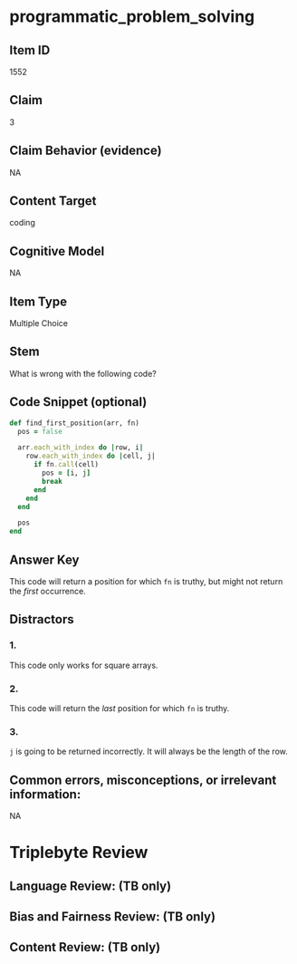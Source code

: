 # programmatic_problem_solving

## Item ID
1552

## Claim
3

## Claim Behavior (evidence)
NA

## Content Target
coding

## Cognitive Model
NA

## Item Type
Multiple Choice

## Stem
What is wrong with the following code?

## Code Snippet (optional)
```ruby
def find_first_position(arr, fn)
  pos = false

  arr.each_with_index do |row, i|
    row.each_with_index do |cell, j|
      if fn.call(cell)
        pos = [i, j]
        break
      end
    end
  end

  pos
end
```

## Answer Key
This code will return a position for which `fn` is truthy, but might not return the *first* occurrence.

## Distractors

### 1.
This code only works for square arrays.

### 2.
This code will return the *last* position for which `fn` is truthy.

### 3.
`j` is going to be returned incorrectly. It will always be the length of the row.

## Common errors, misconceptions, or irrelevant information:
NA

# Triplebyte Review


## Language Review: (TB only)


## Bias and Fairness Review: (TB only)


## Content Review: (TB only)

